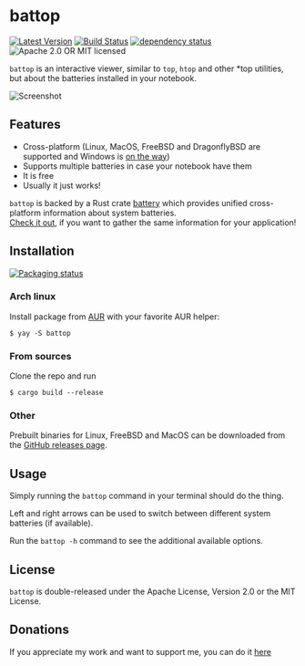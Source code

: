 # battop

[![Latest Version](https://img.shields.io/crates/v/battop.svg)](https://crates.io/crates/battop)
[![Build Status](https://travis-ci.org/svartalf/rust-battop.svg?branch=master)](https://travis-ci.org/svartalf/rust-battop)
[![dependency status](https://deps.rs/crate/battop/0.2.4/status.svg)](https://deps.rs/crate/battop/0.2.4)
![Apache 2.0 OR MIT licensed](https://img.shields.io/badge/license-Apache2.0%2FMIT-blue.svg)

`battop` is an interactive viewer, similar to `top`, `htop` and other *top utilities,
but about the batteries installed in your notebook.

![Screenshot](https://raw.githubusercontent.com/svartalf/rust-battop/master/assets/screenshot.png)

## Features

 * Cross-platform (Linux, MacOS, FreeBSD and DragonflyBSD are supported and Windows is [on the way](https://github.com/svartalf/rust-battop/issues/5))
 * Supports multiple batteries in case your notebook have them 
 * It is free
 * Usually it just works!

`battop` is backed by a Rust crate [battery](https://crates.io/crates/battery)
which provides unified cross-platform information about system batteries.\
[Check it out](https://github.com/svartalf/rust-battery),
if you want to gather the same information for your application!

## Installation

[![Packaging status](https://repology.org/badge/vertical-allrepos/battop.svg)](https://repology.org/project/battop/versions)

### Arch linux

Install package from [AUR](https://aur.archlinux.org/packages/battop/) with your favorite AUR helper:

```
$ yay -S battop
```

### From sources

Clone the repo and run

```
$ cargo build --release
```

### Other

Prebuilt binaries for Linux, FreeBSD and MacOS can be downloaded from the [GitHub releases page](https://github.com/svartalf/rust-battop/releases).

## Usage

Simply running the `battop` command in your terminal should do the thing.

Left and right arrows can be used to switch between different system batteries (if available).

Run the `battop -h` command to see the additional available options.

## License

`battop` is double-released under the Apache License, Version 2.0 or the MIT License.

## Donations

If you appreciate my work and want to support me, you can do it [here](https://svartalf.info/donate/)
